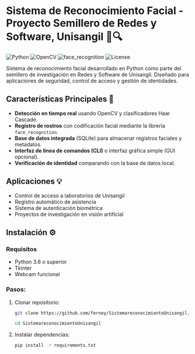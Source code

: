 # Sistema de Reconocimiento Facial - Proyecto Semillero de Redes y Software, Unisangil 👤🔍

![Python](https://img.shields.io/badge/Python-3.6%2B-blue?logo=python)
![OpenCV](https://img.shields.io/badge/OpenCV-4.5%2B-orange?logo=opencv)
![face_recognition](https://img.shields.io/badge/face__recognition-1.3%2B-green)
![License](https://img.shields.io/badge/Licencia-MIT-purple)

Sistema de reconocimiento facial desarrollado en Python como parte del semillero de investigación en Redes y Software de Unisangil. Diseñado para aplicaciones de seguridad, control de acceso y gestión de identidades.

## Características Principales 🚀
- **Detección en tiempo real** usando OpenCV y clasificadores Haar Cascade.
- **Registro de rostros** con codificación facial mediante la librería `face_recognition`.
- **Base de datos integrada** (SQLite) para almacenar registros faciales y metadatos.
- **Interfaz de línea de comandos (CLI)** o interfaz gráfica simple (GUI opcional).
- **Verificación de identidad** comparando con la base de datos local.

## Aplicaciones 💡
- Control de acceso a laboratorios de Unisangil
- Registro automático de asistencia
- Sistema de autenticación biométrica
- Proyectos de investigación en visión artificial

## Instalación ⚙️

### Requisitos
- Python 3.6 o superior
- Tkinter
- Webcam funcional

### Pasos:
1. Clonar repositorio:
   ```bash
   git clone https://github.com/ferney/SistemareconocimientoUnisangil.git

   cd SistemareconocimientoUnisangil
2. Instalar dependencias:
   ```bash
   pip install -r requirements.txt